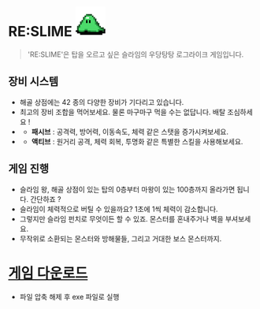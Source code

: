 # **RE:SLIME** ![](./Assets/Designs/Unit/player/player_0.png)
 >'RE:SLIME'은 탑을 오르고 싶은 슬라임의 우당탕탕 로그라이크 게임입니다.

## 장비 시스템
- 해골 상점에는 42 종의 다양한 장비가 기다리고 있습니다.
- 최고의 장비 조합을 먹어보세요. 물론 마구마구 먹을 수는 없답니다. 배탈 조심하세요 !
- - **패시브** : 공격력, 방어력, 이동속도, 체력 같은 스탯을 증가시켜보세요.
- - **액티브** : 원거리 공격, 체력 회복, 투명화 같은 특별한 스킬을 사용해보세요.

## 게임 진행
- 슬라임 왕, 해골 상점이 있는 탑의 0층부터 마왕이 있는 100층까지 올라가면 됩니다. 간단하죠 ?
- 슬라임이 체력적으로 버틸 수 있을까요? 1초에 1씩 체력이 감소합니다.
- 그렇지만 슬라임 펀치로 무엇이든 할 수 있죠. 몬스터를 혼내주거나 벽을 부셔보세요.
- 무작위로 소환되는 몬스터와 방해물들, 그리고 거대한 보스 몬스터까지.


# [게임 다운로드](https://drive.google.com/drive/folders/1GlMkwE-vH56ZygiUaKQ44f1GGHqLGWK5?usp=sharing)
- 파일 압축 해제 후 exe 파일로 실행
